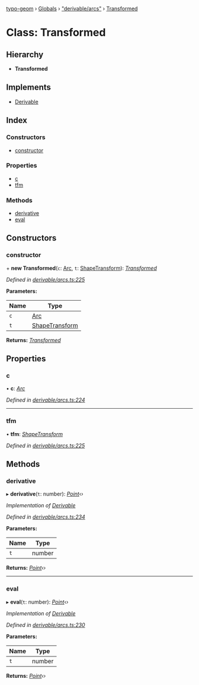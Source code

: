 [typo-geom](../README.md) › [Globals](../globals.md) › ["derivable/arcs"](../modules/_derivable_arcs_.md) › [Transformed](_derivable_arcs_.transformed.md)

# Class: Transformed

## Hierarchy

* **Transformed**

## Implements

* [Derivable](../interfaces/_derivable_interface_.derivable.md)

## Index

### Constructors

* [constructor](_derivable_arcs_.transformed.md#constructor)

### Properties

* [c](_derivable_arcs_.transformed.md#c)
* [tfm](_derivable_arcs_.transformed.md#tfm)

### Methods

* [derivative](_derivable_arcs_.transformed.md#derivative)
* [eval](_derivable_arcs_.transformed.md#eval)

## Constructors

###  constructor

\+ **new Transformed**(`c`: [Arc](../modules/_derivable_interface_.md#arc), `t`: [ShapeTransform](../interfaces/_derivable_interface_.shapetransform.md)): *[Transformed](_derivable_arcs_.transformed.md)*

*Defined in [derivable/arcs.ts:225](https://github.com/be5invis/typo-geom/blob/5527277/src/derivable/arcs.ts#L225)*

**Parameters:**

Name | Type |
------ | ------ |
`c` | [Arc](../modules/_derivable_interface_.md#arc) |
`t` | [ShapeTransform](../interfaces/_derivable_interface_.shapetransform.md) |

**Returns:** *[Transformed](_derivable_arcs_.transformed.md)*

## Properties

###  c

• **c**: *[Arc](../modules/_derivable_interface_.md#arc)*

*Defined in [derivable/arcs.ts:224](https://github.com/be5invis/typo-geom/blob/5527277/src/derivable/arcs.ts#L224)*

___

###  tfm

• **tfm**: *[ShapeTransform](../interfaces/_derivable_interface_.shapetransform.md)*

*Defined in [derivable/arcs.ts:225](https://github.com/be5invis/typo-geom/blob/5527277/src/derivable/arcs.ts#L225)*

## Methods

###  derivative

▸ **derivative**(`t`: number): *[Point](_point_point_.point.md)‹›*

*Implementation of [Derivable](../interfaces/_derivable_interface_.derivable.md)*

*Defined in [derivable/arcs.ts:234](https://github.com/be5invis/typo-geom/blob/5527277/src/derivable/arcs.ts#L234)*

**Parameters:**

Name | Type |
------ | ------ |
`t` | number |

**Returns:** *[Point](_point_point_.point.md)‹›*

___

###  eval

▸ **eval**(`t`: number): *[Point](_point_point_.point.md)‹›*

*Implementation of [Derivable](../interfaces/_derivable_interface_.derivable.md)*

*Defined in [derivable/arcs.ts:230](https://github.com/be5invis/typo-geom/blob/5527277/src/derivable/arcs.ts#L230)*

**Parameters:**

Name | Type |
------ | ------ |
`t` | number |

**Returns:** *[Point](_point_point_.point.md)‹›*
